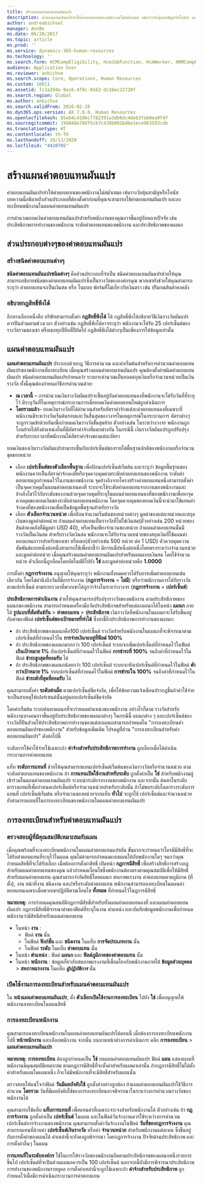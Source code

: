 ```yaml
---
title: สร้างแผนค่าตอบแทนผันแปร
description: ค่าตอบแทนผันแปรทำให้ค่าตอบแทนของพนักงานไม่สม่ำเสมอ เช่นรางวัลหุ้นสามัญหรือโบนัส บทความนี้อธิบายถึงส่วนประกอบที่ต้องตั้งค่าก่อนที่คุณจะสามารถใช้ค่าตอบแทนผันแปร และลงทะเบียนพนักงานในแผนค่าตอบแทนผันแปร
author: andreabichsel
manager: AnnBe
ms.date: 06/20/2017
ms.topic: article
ms.prod: ''
ms.service: dynamics-365-human-resources
ms.technology: ''
ms.search.form: HCMCompEligibility, HcmJobFunction, HcmWorker, HRMCompPerfPlan, HcmCompensationWorkspace
audience: Application User
ms.reviewer: anbichse
ms.search.scope: Core, Operations, Human Resources
ms.custom: 16011
ms.assetid: fc3a394e-9ac6-4f8c-9162-dc16ec22720f
ms.search.region: Global
ms.author: anbichse
ms.search.validFrom: 2016-02-28
ms.dyn365.ops.version: AX 7.0.0, Human Resources
ms.openlocfilehash: 85e64c4186c7782391a3db6dc4deb3fab0ea9f4f
ms.sourcegitcommit: 199848e78df5cb7c439b001bdbe1ece963593cdb
ms.translationtype: HT
ms.contentlocale: th-TH
ms.lasthandoff: 10/13/2020
ms.locfileid: "4420705"
---
```

# <a name="create-variable-compensation-plans"></a>สร้างแผนค่าตอบแทนผันแปร

ค่าตอบแทนผันแปรทำให้ค่าตอบแทนของพนักงานไม่สม่ำเสมอ เช่นรางวัลหุ้นสามัญหรือโบนัส บทความนี้อธิบายถึงส่วนประกอบที่ต้องตั้งค่าก่อนที่คุณจะสามารถใช้ค่าตอบแทนผันแปร และลงทะเบียนพนักงานในแผนค่าตอบแทนผันแปร

การคำนวณยอดเงินค่าตอบแทนผันแปรสำหรับพนักงานของคุณอาจขึ้นอยู่กับหลายปัจจัย เช่นประสิทธิภาพการทำงานของพนักงาน ระดับค่าตอบแทนของพนักงาน และประสิทธิภาพของแผนก

## <a name="variable-compensation-components"></a>ส่วนประกอบต่างๆของค่าตอบแทนผันแปร
### <a name="create-compensation-types"></a>สร้างชนิดค่าตอบแทนต่างๆ

**ชนิดค่าตอบแทนผันแปรชนิดต่างๆ** คือส่วนประกอบที่จำเป็น ชนิดค่าตอบแทนผันแปรช่วยให้คุณสามารถอธิบายชนิดของค่าตอบแทนผันแปรซึ่งเป็นรางวัลขององค์กรคุณ พวกเขายังช่วยให้คุณสามารถระบุว่า ค่าตอบแทนจะเป็นเงินสด หรือ ในแบบ ฟอร์มที่ไม่เกี่ยวกับเงินตรา เช่น ปริมาณสินค้าคงคลัง

### <a name="describe-vesting-rules"></a>อธิบายกฎสิทธิ์พึงได้

อีกทางเลือกหนึ่งคือ บริษัทสามารถตั้งค่า **กฎสิทธิ์พึงได้** ได้ กฎสิทธิ์พึงได้อธิบายวิธีเงินรางวัลผันแปรควรปันส่วนตามช่วงเวลา ตัวอย่างเช่น กฎสิทธิ์พึงได้อาจระบุว่า พนักงานจะได้รับ 25 เปอร์เซ็นต์ของรางวัลรวมของเขา หรือเธอทุกปีอีกสี่ปีถัดไป กฎสิทธิ์พึงได้ต่างๆเป็นเพียงการให้ข้อมูลเท่านั้น

## <a name="variable-compensation-plans"></a>แผนค่าตอบแทนผันแปร
**แผนค่าตอบแทนผันแปร** ประกอบด้วยกฎ วิธีการคำนวณ และค่าเริ่มต้นสำหรับการคำนวณค่าตอบแทนผันแปรของพนักงานที่ลงทะเบียน เมื่อคุณสร้างแผนค่าตอบแทนผันแปร คุณต้องตั้งค่าชนิดค่าตอบแทนผันแปร ชนิดค่าตอบแทนผันแปรกำหนดว่า ระบบจะคำนวณเป็นยอดสกุลเงินหรือจำนวนหน่วยเป็นเงินรางวัล ทั้งนี้คุณต้องกำหนดวิธีการคำนวณด้วย:

-   **ณ เวลานี้** – การคำนวณเงินรางวัลผันแปรจะขึ้นอยู่กับค่าตอบแทนคงที่พนักงานจะได้รับวันที่ที่ระบุไว้ มีระบุวันที่ในเหตุการณ์กระบวนการเมื่อยอดเงินค่าตอบแทนใหม่ถูกดำเนินการ
-   **โดยรวมแล้ว**– ยอดเงินรางวัลที่ได้คำนวณสำหรับอัตราค่าจ้างแต่ละค่าตอบแทนคงที่เฉพาะที่พนักงานมีระหว่างวันเริ่มต้นรอบและวันสิ้นสุดของวงจรในเหตุการณ์ในกระบวนการ อัตราต่างๆ จะถูกรวมเข้าด้วยกันเพื่อกำหนดเงินรางวัลขั้นสุดท้าย ตัวอย่างเช่น ในระหว่างวงจร พนักงานถูกโอนย้ายไปยังตำแหน่งอื่นที่มีอัตราค่าจ้างที่แตกต่างกัน ในกรณีนี้ เงินรางวัลผันแปรถูกปรับปรุงสำหรับระยะเวลาที่พนักงานได้อัตราค่าจ้างของแต่ละอัตรา

ยอดเงินของเงินรางวัลผันแปรสามารถขึ้นกับเปอร์เซ็นต์ของรายได้พื้นฐานปกติของพนักงานหรือจำนวนชุดของหน่วย

-   เลือก **เปอร์เซ็นต์ของตัวเลือกพื้นฐาน** เพื่อป้อนเปอร์เซ็นต์เริ่มต้น และระบุว่า ข้อมูลพื้นฐานของพนักงานควรเป็นอัตราค่าจ้างคงที่หรือจุดควบคุมตามระดับค่าตอบแทนของพนักงาน ระดับค่าตอบแทนถูกกำหนดไว้ในงานของพนักงาน จุดอ้างอิงจากโครงสร้างค่าตอบแทนหนึ่งสามารถตั้งค่าเป็นจุดควบคุมในแผนค่าตอบแทนคงที่ ระบบจะใช้ระดับค่าตอบแทนจากงานของพนักงานและอ้างอิงไขว้ไว้กับระดับของงานด้วยจุดควบคุมที่ระบุในแผนค่าตอบแทนคงที่ของพนักงานเพื่อหาจุดควบคุมของยอดเงินของระดับค่าตอบแทนพนักงาน โดยจุดควบคุมของยอดเงินนี้จะนำมาใช้แทนค่าจ้างคงที่ของพนักงานเพื่อเป็นข้อมูลพื้นฐานสำหรับรางวัล
-   เลือก **ตัวเลือกจำนวนหน่วย** เพื่อป้อนจำนวนเริ่มต้นของหน่วยต่างๆ มูลค่าของแต่ละหน่วยและสกุลเงินของมูลค่าต่อหน่วย ถ้าแผนค่าตอบแทนเป็นรางวัลที่ไม่ใช่เงินสด(ตัวอย่างเช่น 200 หน่วยของสินค้าคงคลังที่มีมูลค่า USD 40), หรือเป็นเพียงจำนวนของหน่วย ถ้าแผนค่าตอบแทนนั้นมีรางวัลเป็นเงินสด สำหรับรางวัลเงินสด พนักงานจะได้รับจำนวนหน่วยของสกุลเงินที่ใช้แผนค่าตอบแทนถาวรสำหรับของเขา หรือเธอ(ตัวอย่างเช่น 500 หน่วย ต่อ 1 USD) ตัวควบคุมความสัมพันธ์แบบหนึ่งต่อหนึ่งสามารถใช้เพื่อบ่งชี้ว่า มีการแม็ปหนึ่งต่อหนึ่งโดยตรงระหว่างจำนวนหน่วยและมูลค่าต่อหน่วย เมื่อคุณสร้างแผนค่าตอบแทนผันแปรสำหรับแผนแบบเงินสด โดยใช้จำนวนหน่วย ตัวเลือกนี้ถูกล็อคโดยอัตโนมัติไปยัง **ใช่** และมูลค่าต่อหน่วยคือ **1.0000**

การตั้งค่า **กฎการจ้างงาน** อนุญาตให้คุณระบุว่า พนักงานทั้งหมดควรได้รับการเพิ่มค่าตอบแทนเช่นเดียวกัน โดยไม่คำนึงถึงวันที่มีการจ้างงาน (**กฎการจ้างงาน** = **ไม่มี**) หรือว่าพนักงานควรได้รับรางวัลตามเปอร์เซ็นต์ ตามระยะเวลาที่พวกเขาได้ถูกว่าจ้างในระหว่างวงจร (**กฎการจ้างงาน** = **เปอร์เซ็นต์**) 

**ประสิทธิภาพการดำเนินงาน** ช่วยให้คุณสามารถปรับปรุงรางวัลของพนักงาน ตามประสิทธิภาพของแผนกของพนักงาน สามารถกำหนดเครื่องมือวัดประสิทธิภาพสำหรับแต่ละแผนกได้ในหน้า **แผนก** ภายใต้ **รูปแบบที่สัมพันธ์กัน** &gt; **ค่าตอบแทน** &gt; **ประสิทธิภาพ** เงินรางวัลที่พนักงานในแผนกจะได้รับขึ้นอยู่กับค่าของฟิลด์ **เปอร์เซ็นต์ของเป้าหมายที่ทำได้** ซึ่งบ่งชี้ถึงประสิทธิภาพการทำงานของแผนก:

-   ถ้า ประสิทธิภาพของแผนกคือ100 เปอร์เซ็นต์ รางวัลสำหรับพนักงานในแผนกที่จะพิจารณาตามเปอร์เซ็นต์ที่กำหนดไว้ใน **การจ่ายเงินจะอยู่ที่ฟิลด์ 100%**
-   ถ้า ประสิทธิภาพของแผนกมากกว่า 100 เปอร์เซ็นต์ ระบบจะเพิ่มเปอร์เซ็นต์ที่กำหนดไว้ในฟิลด์ **เกินเป้าหมาย 1%** กับเปอร์เซ็นต์ที่กำหนดไว้ในฟิลด์ **การชำระที่ 100%** จนถึงค่าที่กำหนดไว้ในฟิลด์ **ชำระสูงสุดที่ยอมรับ** ได้
-   ถ้า ประสิทธิภาพของแผนกน้อยกว่า 100 เปอร์เซ็นต์ ระบบจะหักเปอร์เซ็นต์ที่กำหนดไว้ในฟิลด์ **ต่ำกว่าเป้าหมาย 1%** จากเปอร์เซ็นต์ที่กำหนดไว้ในฟิลด์ **การชำระใน 100%** จนถึงค่าที่กำหนดไว้ในฟิลด์ **ชำระต่ำที่สุดที่ยอมรับ** ได้

คุณสามารถตั้งค่า **ระดับค่าเผื่อ** ตามเปอร์เซ็นต์ขีดจำกัด, เพื่อให้ข้อความแจ้งเตือนปรากฏขึ้นถ้าค่าใช้จ่ายจะเป็นสาเหตุให้เปอร์เซนต์นั้นอยู่นอกเปอร์เซ็นต์ขีดจำกัด 

โดยค่าเริ่มต้น ระบบค้นหาแผนกที่จะกำหนดตำแหน่งของพนักงาน อย่างไรก็ตาม รางวัลสำหรับพนักงานบางคนอาจขึ้นอยู่กับประสิทธิภาพของแผนกต่างๆ ในกรณีนี้ แผนกต่าง ๆ และเปอร์เซ็นต์ของรางวัลที่ปันส่วนให้ประสิทธิภาพการทำงานของแต่ละแผนกสามารถกำหนดใน "การลงทะเบียนค่าตอบแทนผันแปรของพนักงาน" สำหรับข้อมูลเพิ่มเติม โปรดดูที่ส่วน "การลงทะเบียนสำหรับค่าตอบแทนผันแปร" ดังต่อไปนี้ 

ระดับการใช้ค่าใช้จ่ายใช้เฉพาะถ้า **ค่าจ้างสำหรับประสิทธิภาพการทำงาน** ถูกเลือกเมื่อได้ดำเนินกระบวนการค่าตอบแทน 

แท็บ **ระดับการแทนที่** ช่วยให้คุณสามารถแทนเปอร์เซ็นต์เริ่มต้นของเงินรางวัลหรือจำนวนหน่วย ตามระดับค่าตอบแทนของพนักงาน ถ้า **การแทนเปิดใช้งานสำหรับระดับ** ถูกตั้งค่าเป็น **ใช่** สำหรับพนักงานผู้เข้าร่วมในแผนค่าตอบแทนผันแปร ระบบนำระดับจากงานของพนักงาน และจากนั้น ค้นหาในระดับตารางแทนที่เพื่อกำหนดเปอร์เซ็นต์หรือจำนวนหน่วยสำหรับระดับนั้น ถ้าไม่พบระดับในตารางระดับการแทนที่ เปอร์เซ็นต์เริ่มต้น หรือจำนวนของหน่วยจากแท็บ **ทั่วไป** จะถูกใช้ เปอร์เซ็นต์และจำนวนหน่วยยังสามารถแทนที่ในการลงทะเบียนของพนักงานในแผนค่าตอบแทนผันแปร

## <a name="variable-compensation-enrollment"></a>การลงทะเบียนสำหรับค่าตอบแทนผันแปร
### <a name="determine-who-is-eligible-for-the-plan"></a>ตรวจสอบผู้ที่มีคุณสมบัติเหมาะสมกับแผน

เมื่อคุณพร้อมที่จะลงทะเบียนพนักงานในแผนค่าตอบแทนแปรผัน ขั้นแรกจะกำหนดว่าใครมีมีสิทธิ์ที่จะได้รับค่าตอบแทนที่ระบุไว้ในแผน คุณไม่สามารถกำหนดแบบแผนให้กับพนักงานใดๆ จนกว่าคุณกำหนดสิทธิ์ที่จะได้รับเลือก เมื่อต้องการตั้งค่าสิทธิ์ เปิดหน้า **กฎการมีสิทธิ์** เพื่อสร้างสิทธิ์การสร้างกฎสำหรับแผนค่าตอบแทนของคุณ แล้วกำหนดเงื่อนไขซึ่งพนักงานต้องตรงตามคุณสมบัติเพื่อให้มีสิทธิ์สำหรับแผนค่าตอบแทน คุณสามารถจำกัดสิทธิ์โดยแผนก สหภาพแรงงาน ค่าตอบแทนตามภูมิภาค (ที่ตั้ง), งาน หน้าที่งาน ชนิดงาน และ/หรือระดับค่าตอบแทน พนักงานสามารถลงทะเบียนในแผนค่าตอบแทนเฉพาะเมื่อพวกเขาปฏิบัติตามเงื่อนไข **ทั้งหมด** ที่กำหนดไว้ในฎการมีสิทธิ์ 

**หมายเหตุ:** การกำหนดคุณสมบัติกฎการมีสิทธิ์สำหรับทั้งแผนค่าตอบแทนคงที่ และแผนค่าตอบแทนผันแปร กฎการมีสิทธิ์พิจารณาค่าของฟิลด์ที่ระบุในงาน ตำแหน่ง และบันทึกข้อมูลพนักงานเพื่อกำหนดพนักงานว่ามีสิทธิสำหรับแผนค่าตอบแทน

- ในหน้า **งาน** :
  -   ฟิลด์ **งาน** นั้น
  -   ในฟิลด์ **ฟังก์ชั่น** และ **ชนิดงาน** ในแท็บ **การจัดประเภทงาน** นั้น
  -   ในฟิลด์ **ระดับ** ในแท็บ **ค่าตอบแทน** นั้น
- ในหน้า **ตำแหน่ง** : ฟิลด์ **แผนก** และ **ฟิลด์ภูมิภาคของค่าตอบแทน** นั้น
- ในหน้า <strong>พนักงาน</strong> : ข้อมูลเกี่ยวกับสหภาพแรงงานที่เชื่อมโยงกับพนักงานภายใต้ <strong>ข้อมูลส่วนบุคคล</strong> &gt; <strong>สหภาพแรงงาน</strong> ในแท็บ *<strong><em>ผู้ปฏิบัติการ</em></strong>* นั้น

### <a name="enable-enrollment-for-the-variable-compensation-plan"></a>เปิดใช้งานการลงทะเบียนสำหรับแผนค่าตอบแทนผันแปร

ใน **หน้าแผนค่าตอบแทนผันแปร**, ตั้ง **ตัวเลือกเปิดใช้งานการลงทะเบียน** ไปยัง **ใช่** เพื่ออนุญาตให้พนักงานลงทะเบียนในแผนสิทธิ์

### <a name="enroll-the-employee"></a>การลงทะเบียนพนักงาน

คุณสามารถลงทะเบียนพนักงานในแผนค่าตอบแทนผันแปรได้ตอนนี้ เมื่อต้องการลงทะเบียนพนักงาน ไปที่ **หน้าพนักงาน** และเลือกพนักงาน จากนั้น บนบานหน้าต่างการดำเนินการ คลิก **การลงทะเบียน** &gt; **แผนค่าตอบแทนผันแปร** 

**หมายเหตุ:** **การลงทะเบียน** ต้องถูกกำหนดเป็น **ใช่** บนแผนค่าตอบแทนผันแปร ฟิลด์ **แผน** แสดงแผนที่พนักงานมีคุณสมบัติเหมาะสม ตามกฎการมีสิทธิ์ที่จะตั้งค่าสำหรับแผนเหล่านั้น ถ้ากฎการมีสิทธิ์ไม่ได้ตั้งค่าสำหรับแผนใดแผนหนึ่ง ก็จะไม่มีพนักงานที่จะมีสิทธิ์สำหรับแผนนั้น 

ตรวจสอบให้แน่ใจว่าฟิลด์ **วันมีผลบังคับใช้** ถูกตั้งค่าอย่างถูกต้อง ถ้าแผนค่าตอบแทนผันแปรใช้วิธีการคำนวณ **โดยรวม** วันที่มีผลบังคับใช้ของการลงทะเบียนอาจพิจารณาในระหว่างการคำนวณรางวัลของพนักงานได้ 

คุณสามารถใช้แท็บ **แท็บการแทนที่** เพื่อแทนค่าที่เฉพาะเจาะจงสำหรับพนักงานได้ ตัวอย่างเช่น ถ้า **กฎการจ้างงาน** ถูกตั้งค่าเป็น **เปอร์เซ็นต์** ในแผน และในฟิลด์วันจ้างงานควรใช้ระหว่างการคำนวณเปอร์เซ็นต์การจ้างงานของพนักงาน คุณสามารถตั้งค่าวันจ้างงานในฟิลด์ **วันที่ของกฎการจ้างงาน** คุณสามารถแทนที่ด้วยค่า **เปอร์เซ็นต์เงินรางวัล** หรือค่า **จำนวนหน่วย** สำหรับพนักงานแต่ละคน ซึ่งขึ้นอยู่กับการตั้งค่าของแผนได้ ค่าเหล่านี้จะยังคงถูกพิจารณา โดยกฎการจ้างงาน ปัจจัยด้านประสิทธิภาพ และการตั้งค่าอื่นๆ ในแผน 

**การแทนที่ในระดับองค์กร** ใช้ในการให้รางวัลของพนักงานยึดตามประสิทธิภาพของแผนกหนึ่งรายการขึ้นไป เปอร์เซ็นต์ที่จะปันส่วนแผนกควรเป็น 100 เปอร์เซ็นต์ นอกจากนี้ยังมีการพิจารณาประสิทธิภาพการทำงานของพนักงานรายบุุคล การตั้งค่าเหล่านี้จะถูกใช้เฉพาะถ้า **ค่าจ้างสำหรับประสิทธิภาพ** ถูกกำหนดไว้เมื่อมีการดำเนินกระบวนการค่าตอบแทน



